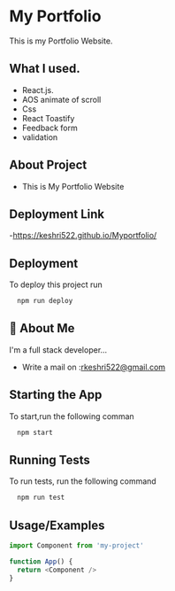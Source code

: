 
# My Portfolio

This is my Portfolio Website.









## What I used.
- React.js.
- AOS animate of scroll
- Css
- React Toastify
- Feedback form
- validation
## About Project
- This is My Portfolio Website




## Deployment Link
-https://keshri522.github.io/Myportfolio/


## Deployment

To deploy this project run

```bash
  npm run deploy
```


## 🚀 About Me
I'm a full stack developer...
- Write a mail on :rkeshri522@gmail.com


## Starting the App

To start,run the following comman

```bash
  npm start
```


## Running Tests

To run tests, run the following command

```bash
  npm run test
```


## Usage/Examples

```javascript
import Component from 'my-project'

function App() {
  return <Component />
}
```

